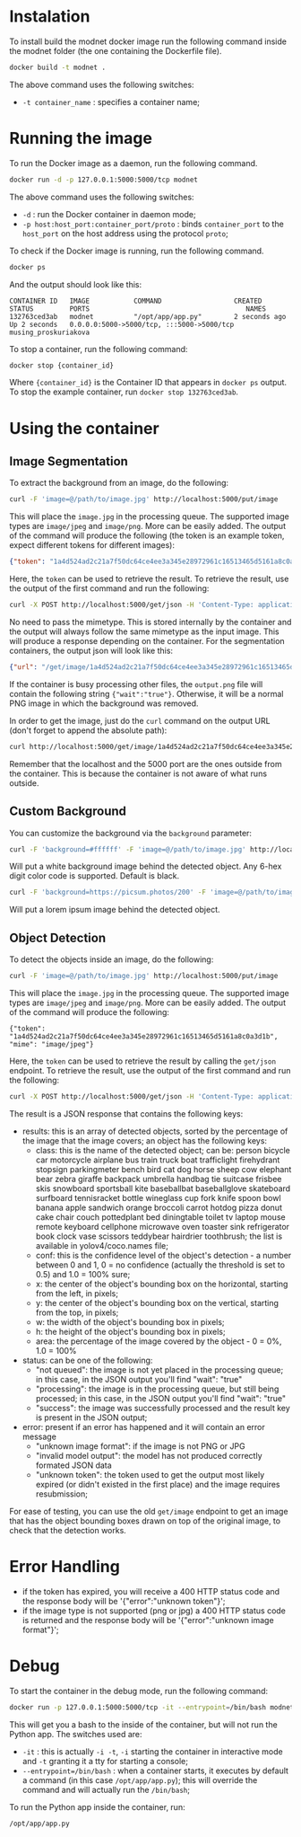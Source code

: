 # Instalation

To install build the modnet docker image run the following command inside the modnet folder (the one containing the Dockerfile file).

```sh
docker build -t modnet .
```

The above command uses the following switches:
- `-t container_name` : specifies a container name;

# Running the image

To run the Docker image as a daemon, run the following command.

```sh
docker run -d -p 127.0.0.1:5000:5000/tcp modnet
```

The above command uses the following switches:
- `-d` : run the Docker container in daemon mode;
- `-p host:host_port:container_port/proto` : binds `container_port` to the `host_port` on the host address using the protocol `proto`;

To check if the Docker image is running, run the following command.

```sh
docker ps
```

And the output should look like this:
```
CONTAINER ID   IMAGE           COMMAND                  CREATED         STATUS         PORTS                                       NAMES
132763ced3ab   modnet          "/opt/app/app.py"        2 seconds ago   Up 2 seconds   0.0.0.0:5000->5000/tcp, :::5000->5000/tcp   musing_proskuriakova
```

To stop a container, run the following command:

```sh
docker stop {container_id}
```

Where `{container_id}` is the Container ID that appears in `docker ps` output. To stop the example container, run `docker stop 132763ced3ab`.

# Using the container

## Image Segmentation ##

To extract the background from an image, do the following:

```sh
curl -F 'image=@/path/to/image.jpg' http://localhost:5000/put/image
```

This will place the `image.jpg` in the processing queue. The supported image types are `image/jpeg` and `image/png`. More can be easily added. The output of the command will produce the following (the token is an example token, expect different tokens for different images):

```json
{"token": "1a4d524ad2c21a7f50dc64ce4ee3a345e28972961c16513465d5161a8c0a3d1b"}
```

Here, the `token` can be used to retrieve the result. To retrieve the result, use the output of the first command and run the following:

```sh
curl -X POST http://localhost:5000/get/json -H 'Content-Type: application/json' -d '{"token": "1a4d524ad2c21a7f50dc64ce4ee3a345e28972961c16513465d5161a8c0a3d1b"}'
```

No need to pass the mimetype. This is stored internally by the container and the output will always follow the same mimetype as the input image.
This will produce a response depending on the container. For the segmentation containers, the output json will look like this:

```json
{"url": "/get/image/1a4d524ad2c21a7f50dc64ce4ee3a345e28972961c16513465d5161a8c0a3d1b.jpg", "status": "success"}
```

If the container is busy processing other files, the `output.png` file will contain the following string `{"wait":"true"}`. Otherwise, it will be a normal PNG image in which the background was removed.

In order to get the image, just do the `curl` command on the output URL (don't forget to append the absolute path):

```sh
curl http://localhost:5000/get/image/1a4d524ad2c21a7f50dc64ce4ee3a345e28972961c16513465d5161a8c0a3d1b.jpg --output out.jpg
```

Remember that the localhost and the 5000 port are the ones outside from the container. This is because the container is not aware of what runs outside.

## Custom Background ##

You can customize the background via the `background` parameter:

```sh
curl -F 'background=#ffffff' -F 'image=@/path/to/image.jpg' http://localhost:5000/put/image
```

Will put a white background image behind the detected object. Any 6-hex digit color code is supported. Default is black.

```sh
curl -F 'background=https://picsum.photos/200' -F 'image=@/path/to/image.jpg' http://localhost:5000/put/image
```

Will put a lorem ipsum image behind the detected object.

## Object Detection ##

To detect the objects inside an image, do the following:

```sh
curl -F 'image=@/path/to/image.jpg' http://localhost:5000/put/image
```

This will place the `image.jpg` in the processing queue. The supported image types are `image/jpeg` and `image/png`. More can be easily added. The output of the command will produce the following:

```
{"token": "1a4d524ad2c21a7f50dc64ce4ee3a345e28972961c16513465d5161a8c0a3d1b", "mime": "image/jpeg"}
```

Here, the `token` can be used to retrieve the result by calling the `get/json` endpoint. To retrieve the result, use the output of the first command and run the following:

```sh
curl -X POST http://localhost:5000/get/json -H 'Content-Type: application/json' -d '{"token": "1a4d524ad2c21a7f50dc64ce4ee3a345e28972961c16513465d5161a8c0a3d1b", "mime": "image/jpeg"}' --output /path/to/output.json
```

The result is a JSON response that contains the following keys:
* results: this is an array of detected objects, sorted by the percentage of the image that the image covers; an object has the following keys:
    * class: this is the name of the detected object; can be: person bicycle car motorcycle airplane bus train truck boat trafficlight firehydrant stopsign parkingmeter bench bird cat dog horse sheep cow elephant bear zebra giraffe backpack umbrella handbag tie suitcase frisbee skis snowboard sportsball kite baseballbat baseballglove skateboard surfboard tennisracket bottle wineglass cup fork knife spoon bowl banana apple sandwich orange broccoli carrot hotdog pizza donut cake chair couch pottedplant bed diningtable toilet tv laptop mouse remote keyboard cellphone microwave oven toaster sink refrigerator book clock vase scissors teddybear hairdrier toothbrush; the list is available in yolov4/coco.names file;
    * conf: this is the confidence level of the object's detection - a number between 0 and 1, 0 = no confidence (actually the threshold is set to 0.5) and 1.0 = 100% sure;
    * x: the center of the object's bounding box on the horizontal, starting from the left, in pixels;
    * y: the center of the object's bounding box on the vertical, starting from the top, in pixels;
    * w: the width of the object's bounding box in pixels;
    * h: the height of the object's bounding box in pixels;
    * area: the percentage of the image covered by the object - 0 = 0%, 1.0 = 100%
* status: can be one of the following:
    * "not queued": the image is not yet placed in the processing queue; in this case, in the JSON output you'll find "wait": "true"
    * "processing": the image is in the processing queue, but still being processed; in this case, in the JSON output you'll find "wait": "true"
    * "success": the image was successfully processed and the result key is present in the JSON output;
* error: present if an error has happened and it will contain an error message
    * "unknown image format": if the image is not PNG or JPG
    * "invalid model output": the model has not produced correctly formated JSON data
    * "unknown token": the token used to get the output most likely expired (or didn't existed in the first place) and the image requires resubmission;

For ease of testing, you can use the old `get/image` endpoint to get an image that has the object bounding boxes drawn on top of the original image, to check that the detection works.

# Error Handling

- if the token has expired, you will receive a 400 HTTP status code and the response body will be '{"error":"unknown token"}';
- if the image type is not supported (png or jpg) a 400 HTTP status code is returned and the response body will be '{"error":"unknown image format"}';

# Debug

To start the container in the debug mode, run the following command:

```sh
docker run -p 127.0.0.1:5000:5000/tcp -it --entrypoint=/bin/bash modnet
```

This will get you a bash to the inside of the container, but will not run the Python app. The switches used are:
- `-it` : this is actually `-i -t`, `-i` starting the container in interactive mode and `-t` granting it a tty for starting a console;
- `--entrypoint=/bin/bash` : when a container starts, it executes by default a command (in this case `/opt/app/app.py`); this will override the command and will actually run the `/bin/bash`;

To run the Python app inside the container, run:

```sh
/opt/app/app.py
```